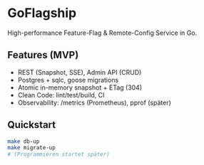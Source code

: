 # GoFlagship

High-performance Feature-Flag & Remote-Config Service in Go.

## Features (MVP)

- REST (Snapshot, SSE), Admin API (CRUD)
- Postgres + sqlc, goose migrations
- Atomic in-memory snapshot + ETag (304)
- Clean Code: lint/test/build, CI
- Observability: /metrics (Prometheus), pprof (später)

## Quickstart

```bash
make db-up
make migrate-up
# (Programmieren startet später)
```

